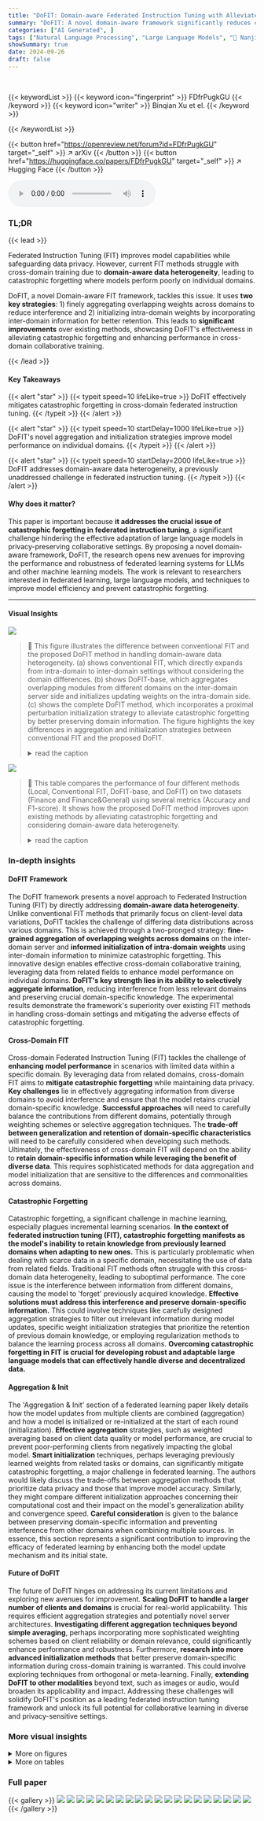 ```yaml
---
title: "DoFIT: Domain-aware Federated Instruction Tuning with Alleviated Catastrophic Forgetting"
summary: "DoFIT: A novel domain-aware framework significantly reduces catastrophic forgetting in federated instruction tuning by finely aggregating overlapping weights and using a proximal perturbation initiali..."
categories: ["AI Generated", ]
tags: ["Natural Language Processing", "Large Language Models", "🏢 Nanjing University of Science and Technology",]
showSummary: true
date: 2024-09-26
draft: false
---
```


<br>

{{< keywordList >}}
{{< keyword icon="fingerprint" >}} FDfrPugkGU {{< /keyword >}}
{{< keyword icon="writer" >}} Binqian Xu et el. {{< /keyword >}}
 
{{< /keywordList >}}

{{< button href="https://openreview.net/forum?id=FDfrPugkGU" target="_self" >}}
↗ arXiv
{{< /button >}}
{{< button href="https://huggingface.co/papers/FDfrPugkGU" target="_self" >}}
↗ Hugging Face
{{< /button >}}



<audio controls>
    <source src="https://ai-paper-reviewer.com/FDfrPugkGU/podcast.wav" type="audio/wav">
    Your browser does not support the audio element.
</audio>


### TL;DR


{{< lead >}}

Federated Instruction Tuning (FIT) improves model capabilities while safeguarding data privacy. However, current FIT methods struggle with cross-domain training due to **domain-aware data heterogeneity**, leading to catastrophic forgetting where models perform poorly on individual domains. 

DoFIT, a novel Domain-aware FIT framework, tackles this issue. It uses **two key strategies**: 1) finely aggregating overlapping weights across domains to reduce interference and 2) initializing intra-domain weights by incorporating inter-domain information for better retention. This leads to **significant improvements** over existing methods, showcasing DoFIT's effectiveness in alleviating catastrophic forgetting and enhancing performance in cross-domain collaborative training.

{{< /lead >}}


#### Key Takeaways

{{< alert "star" >}}
{{< typeit speed=10 lifeLike=true >}} DoFIT effectively mitigates catastrophic forgetting in cross-domain federated instruction tuning. {{< /typeit >}}
{{< /alert >}}

{{< alert "star" >}}
{{< typeit speed=10 startDelay=1000 lifeLike=true >}} DoFIT's novel aggregation and initialization strategies improve model performance on individual domains. {{< /typeit >}}
{{< /alert >}}

{{< alert "star" >}}
{{< typeit speed=10 startDelay=2000 lifeLike=true >}} DoFIT addresses domain-aware data heterogeneity, a previously unaddressed challenge in federated instruction tuning. {{< /typeit >}}
{{< /alert >}}

#### Why does it matter?
This paper is important because **it addresses the crucial issue of catastrophic forgetting in federated instruction tuning**, a significant challenge hindering the effective adaptation of large language models in privacy-preserving collaborative settings.  By proposing a novel domain-aware framework, DoFIT, the research opens new avenues for improving the performance and robustness of federated learning systems for LLMs and other machine learning models. The work is relevant to researchers interested in federated learning, large language models, and techniques to improve model efficiency and prevent catastrophic forgetting.

------
#### Visual Insights



![](https://ai-paper-reviewer.com/FDfrPugkGU/figures_1_1.jpg)

> 🔼 This figure illustrates the difference between conventional FIT and the proposed DoFIT method in handling domain-aware data heterogeneity. (a) shows conventional FIT, which directly expands from intra-domain to inter-domain settings without considering the domain differences. (b) shows DoFIT-base, which aggregates overlapping modules from different domains on the inter-domain server side and initializes updating weights on the intra-domain side. (c) shows the complete DoFIT method, which incorporates a proximal perturbation initialization strategy to alleviate catastrophic forgetting by better preserving domain information.  The figure highlights the key differences in aggregation and initialization strategies between conventional FIT and the proposed DoFIT.
> <details>
> <summary>read the caption</summary>
> Figure 1: (a) Conventional FIT (with LoRA): directly expands from intra-domain to inter-domain settings. (b) DoFIT-base (with catastrophic forgetting): aggregates overlapping modules among the top-k important modules from different domains on the inter-domain server side and completes the personalized initialization of the updating weight matrix on the intra-domain server side by assigning values to corresponding modules while keeping the rest unchanged. (c) DoFIT (with alleviated catastrophic forgetting): further integrates a proximal perturbation initialization strategy into the DoFIT-base for alleviating catastrophic forgetting in terms of domain information.
> </details>





![](https://ai-paper-reviewer.com/FDfrPugkGU/tables_6_1.jpg)

> 🔼 This table compares the performance of four different methods (Local, Conventional FIT, DoFIT-base, and DoFIT) on two datasets (Finance and Finance&General) using several metrics (Accuracy and F1-score).  It shows how the proposed DoFIT method improves upon existing methods by alleviating catastrophic forgetting and considering domain-aware data heterogeneity.
> <details>
> <summary>read the caption</summary>
> Table 1: Comparing 'Local', Conventional FIT ('FIT'), DoFIT-base ('Base'), and 'DoFIT' on Finance (F) domain and Finance&General (F&G) domain datasets. FinGPT [36] and Alpaca-GPT4 [23] are the training datasets on F domain and G domain, respectively. FPB [19], FiQA-SA [18], TFNS [17], and NWGI [33] are the evaluation datasets on F domain. Avg:3 and Avg:4 denote the average result on the first three evaluation datasets (i.e., FPB, FiQA-SA, and TFNS) and all the evaluation datasets, respectively. ↑ refers to the performance improvement compared to the alternative marked with the same color (i.e., using the same LoRA configuration) on F domain. ↓ denotes performance degradation, oppositely.
> </details>





### In-depth insights


#### DoFIT Framework
The DoFIT framework presents a novel approach to Federated Instruction Tuning (FIT) by directly addressing **domain-aware data heterogeneity**. Unlike conventional FIT methods that primarily focus on client-level data variations, DoFIT tackles the challenge of differing data distributions across various domains.  This is achieved through a two-pronged strategy: **fine-grained aggregation of overlapping weights across domains** on the inter-domain server and **informed initialization of intra-domain weights** using inter-domain information to minimize catastrophic forgetting.  This innovative design enables effective cross-domain collaborative training, leveraging data from related fields to enhance model performance on individual domains. **DoFIT's key strength lies in its ability to selectively aggregate information**, reducing interference from less relevant domains and preserving crucial domain-specific knowledge. The experimental results demonstrate the framework's superiority over existing FIT methods in handling cross-domain settings and mitigating the adverse effects of catastrophic forgetting.

#### Cross-Domain FIT
Cross-domain Federated Instruction Tuning (FIT) tackles the challenge of **enhancing model performance** in scenarios with limited data within a specific domain. By leveraging data from related domains, cross-domain FIT aims to **mitigate catastrophic forgetting** while maintaining data privacy.  **Key challenges** lie in effectively aggregating information from diverse domains to avoid interference and ensure that the model retains crucial domain-specific knowledge.  **Successful approaches** will need to carefully balance the contributions from different domains, potentially through weighting schemes or selective aggregation techniques. The **trade-off between generalization and retention of domain-specific characteristics** will need to be carefully considered when developing such methods. Ultimately, the effectiveness of cross-domain FIT will depend on the ability to **retain domain-specific information while leveraging the benefit of diverse data**.  This requires sophisticated methods for data aggregation and model initialization that are sensitive to the differences and commonalities across domains.

#### Catastrophic Forgetting
Catastrophic forgetting, a significant challenge in machine learning, especially plagues incremental learning scenarios.  **In the context of federated instruction tuning (FIT), catastrophic forgetting manifests as the model's inability to retain knowledge from previously learned domains when adapting to new ones.** This is particularly problematic when dealing with scarce data in a specific domain, necessitating the use of data from related fields.  Traditional FIT methods often struggle with this cross-domain data heterogeneity, leading to suboptimal performance.  The core issue is the interference between information from different domains, causing the model to 'forget' previously acquired knowledge.  **Effective solutions must address this interference and preserve domain-specific information.**  This could involve techniques like carefully designed aggregation strategies to filter out irrelevant information during model updates, specific weight initialization strategies that prioritize the retention of previous domain knowledge, or employing regularization methods to balance the learning process across all domains.  **Overcoming catastrophic forgetting in FIT is crucial for developing robust and adaptable large language models that can effectively handle diverse and decentralized data.**

#### Aggregation & Init
The 'Aggregation & Init' section of a federated learning paper likely details how the model updates from multiple clients are combined (aggregation) and how a model is initialized or re-initialized at the start of each round (initialization).  **Effective aggregation** strategies, such as weighted averaging based on client data quality or model performance, are crucial to prevent poor-performing clients from negatively impacting the global model.  **Smart initialization** techniques, perhaps leveraging previously learned weights from related tasks or domains, can significantly mitigate catastrophic forgetting, a major challenge in federated learning. The authors would likely discuss the trade-offs between aggregation methods that prioritize data privacy and those that improve model accuracy. Similarly, they might compare different initialization approaches concerning their computational cost and their impact on the model's generalization ability and convergence speed.  **Careful consideration** is given to the balance between preserving domain-specific information and preventing interference from other domains when combining multiple sources. In essence, this section represents a significant contribution to improving the efficacy of federated learning by enhancing both the model update mechanism and its initial state.

#### Future of DoFIT
The future of DoFIT hinges on addressing its current limitations and exploring new avenues for improvement. **Scaling DoFIT to handle a larger number of clients and domains** is crucial for real-world applicability.  This requires efficient aggregation strategies and potentially novel server architectures.  **Investigating different aggregation techniques beyond simple averaging**, perhaps incorporating more sophisticated weighting schemes based on client reliability or domain relevance, could significantly enhance performance and robustness.  Furthermore, **research into more advanced initialization methods** that better preserve domain-specific information during cross-domain training is warranted. This could involve exploring techniques from orthogonal or meta-learning.  Finally, **extending DoFIT to other modalities** beyond text, such as images or audio, would broaden its applicability and impact.  Addressing these challenges will solidify DoFIT's position as a leading federated instruction tuning framework and unlock its full potential for collaborative learning in diverse and privacy-sensitive settings.


### More visual insights

<details>
<summary>More on figures
</summary>


![](https://ai-paper-reviewer.com/FDfrPugkGU/figures_1_2.jpg)

> 🔼 This figure compares the performance of conventional federated instruction tuning (FIT) when trained on a single domain (Finance) versus multiple domains (Finance and General).  It shows accuracy and F1 scores on various evaluation datasets (FPB, FiQA-SA, TFNS, NWGI) for models trained on different datasets (FinGPT for Finance, Alpaca-GPT4 for General).  The average scores across three datasets (Avg:3) and all four datasets (Avg:4) are also presented.
> <details>
> <summary>read the caption</summary>
> Figure 2: Performance effect of conventional FIT trained on Specific domain (i.e., Finance) and Finance&General domain. FinGPT [36] and Alpaca-GPT4 [23] are the training datasets on Finance domain and General domain, respectively. FPB [19], FiQA-SA [18], TFNS [17], and NWGI [33] are all the evaluation datasets on Finance domain. Avg:3 and Avg:4 denote the average result on the first three evaluation datasets (i.e., FPB, FiQA-SA, and TFNS) and all the evaluation datasets, respectively.
> </details>



![](https://ai-paper-reviewer.com/FDfrPugkGU/figures_6_1.jpg)

> 🔼 This figure shows the loss curves for three different federated instruction tuning methods: FIT (conventional FIT), DoFIT-base, and DoFIT.  The left panel displays the loss curves for the Finance & General (F&G) domain, while the right panel shows the loss curves for the Medical & General (M&G) domain. The curves illustrate how the loss decreases over training rounds for each method, providing a visual comparison of their performance in reducing loss during cross-domain collaborative training. DoFIT consistently demonstrates faster convergence and lower final loss compared to the other two methods, highlighting its effectiveness in mitigating catastrophic forgetting.
> <details>
> <summary>read the caption</summary>
> Figure 3: Loss curves for different methods, i.e., FIT, DoFIT-base, and DoFIT, in F&G (left) and M&G (right) domains, respectively.
> </details>



![](https://ai-paper-reviewer.com/FDfrPugkGU/figures_8_1.jpg)

> 🔼 This figure displays the loss curves for different values of the top-k parameter in the DoFIT model.  The left panel shows the results for the Finance & General (F&G) domains, while the right panel shows the results for the Medical & General (M&G) domains. The x-axis represents the number of training rounds, and the y-axis represents the loss value. Different colored lines represent different values of the top-k parameter. This figure helps to illustrate how the choice of the top-k parameter affects the model's performance during training.
> <details>
> <summary>read the caption</summary>
> Figure 4: Loss curves for values of Top-k on F&G (left) and M&G (right) domains, respectively.
> </details>



![](https://ai-paper-reviewer.com/FDfrPugkGU/figures_8_2.jpg)

> 🔼 This figure shows the training loss curves for three different methods: conventional Federated Instruction Tuning (FIT), the DoFIT-base, and the proposed DoFIT method. The curves are plotted for two different domain settings: Finance & General (F&G) and Medical & General (M&G).  The plots visualize the training loss over a number of rounds, demonstrating the convergence speed and stability of each method in different domain settings.
> <details>
> <summary>read the caption</summary>
> Figure 3: Loss curves for different methods, i.e., FIT, DoFIT-base, and DoFIT, in F&G (left) and M&G (right) domains, respectively.
> </details>



![](https://ai-paper-reviewer.com/FDfrPugkGU/figures_13_1.jpg)

> 🔼 This figure shows the training loss curves for three different methods: FIT (conventional Federated Instruction Tuning), DoFIT-base (a baseline domain-aware method), and DoFIT (the proposed method).  The left panel shows the loss curves for the Finance & General domain combination (F&G), while the right panel displays the loss curves for the Medical & General domain combination (M&G).  The plots illustrate the convergence speed and final loss achieved by each method, demonstrating DoFIT's superior performance in reducing training loss.
> <details>
> <summary>read the caption</summary>
> Figure 3: Loss curves for different methods, i.e., FIT, DoFIT-base, and DoFIT, in F&G (left) and M&G (right) domains, respectively.
> </details>



![](https://ai-paper-reviewer.com/FDfrPugkGU/figures_14_1.jpg)

> 🔼 This figure visualizes the importance scores of modules and their singular value spectrum across different rounds for two domains (F and G). The left panel shows a heatmap representing the importance scores of modules across rounds, while the right panel displays bar charts comparing the singular value spectrum for selected clients in both domains.  These visualizations aim to illustrate the differences in module importance and singular value distribution between the two domains, providing insights into the model's learning behavior and the impact of DoFIT's domain-aware strategies.
> <details>
> <summary>read the caption</summary>
> Figure 7: Modules important scores (left) and singular value spectrum (right) on F and G domains
> </details>



</details>




<details>
<summary>More on tables
</summary>


![](https://ai-paper-reviewer.com/FDfrPugkGU/tables_7_1.jpg)
> 🔼 This table compares the performance of different methods (Local, FIT, DoFIT-base, and DoFIT) on the Medical domain (M) and the combined Medical & General domain (M&G).  It shows the accuracy scores on the MedQA and MedMCQA evaluation datasets. The results highlight the impact of using different approaches in handling data heterogeneity in federated instruction tuning, especially the benefits of DoFIT's strategies in alleviating catastrophic forgetting in cross-domain collaborative training.
> <details>
> <summary>read the caption</summary>
> Table 2: Comparing 'Local', Conventional FIT ('FIT'), DoFIT-base ('Base'), and 'DoFIT' on Medical domain (M), and combined Medical&General domain (M&G). MedAlpaca [2], and Alpaca-GPT4 [23] are the training datasets on M domain, and G domain, respectively. MedQA [10], and MedMCQA [22] are the evaluation datasets on M domain. ↑ refers to the performance improvement compared to the alternative marked with the same color (i.e., using the same LoRA configuration) on M domain.
> </details>

![](https://ai-paper-reviewer.com/FDfrPugkGU/tables_8_1.jpg)
> 🔼 This table compares the number of parameters used in different methods (FIT, DoFIT-base, and DoFIT) for training on Finance&General and Medical&General domains. It breaks down the parameters into frozen (LLM), trainable (updating weight matrix), communication between client and intra-domain server, and communication between intra- and inter-domain servers.
> <details>
> <summary>read the caption</summary>
> Table 3: The number of parameters per round in training. 'Frozen' denotes the parameter size of LLM. 'Trainable' denotes the parameter size of the updating weight matrix in client side. 'Comm.' denotes the communication parameters between client side and (intra-domain) server side. 'S-Comm.' denotes the communication parameters between intra-domain server side and inter-domain server side. 32qv and 32d denote LoRA[Q,V] and LoRA[D], respectively. F&G and M&G denote Finance&General domain, and Medical&General domain, respectively.
> </details>

![](https://ai-paper-reviewer.com/FDfrPugkGU/tables_12_1.jpg)
> 🔼 This table compares the performance of DoFIT with existing federated domain adaptation methods (FedGP and FedGP-g) on the Finance domain datasets.  It shows accuracy and F1 scores on four evaluation datasets (FPB, FiQA-SA, TFNS, NWGI), as well as average scores across the first three datasets and all four.  The results highlight DoFIT's superior performance in handling domain-aware data heterogeneity.
> <details>
> <summary>read the caption</summary>
> Table 4: Comparison with existing federated domain adaptation works.
> </details>

![](https://ai-paper-reviewer.com/FDfrPugkGU/tables_13_1.jpg)
> 🔼 This table presents the performance results on different criteria for evaluating module importance in the LoRA model.  The criteria include using the gradient and singular value spectrum of LoRA modules.  The table shows the accuracy and F1 scores on four evaluation datasets (FPB, FiQA-SA, TFNS, NWGI) and their averages across three and all four datasets.  It compares the performance of DoFIT with several methods based on gradient or singular value for selecting top-k modules.
> <details>
> <summary>read the caption</summary>
> Table 5: Performance on the gradient and singular value spectrum.
> </details>

![](https://ai-paper-reviewer.com/FDfrPugkGU/tables_14_1.jpg)
> 🔼 This table presents the average accuracy and F1 scores achieved on four different evaluation datasets (FPB, FiQA-SA, TFNS, NWGI) for various configurations of clients and number of selected clients per round in the Finance (F) and General (G) domains. It demonstrates how the performance of the DoFIT model varies based on different dataset sizes and how many clients are selected for collaboration in each round.
> <details>
> <summary>read the caption</summary>
> Table 6: Average accuracy on FPB, FiQA-SA, TFNS, NWGI
> </details>

</details>




### Full paper

{{< gallery >}}
<img src="https://ai-paper-reviewer.com/FDfrPugkGU/1.png" class="grid-w50 md:grid-w33 xl:grid-w25" />
<img src="https://ai-paper-reviewer.com/FDfrPugkGU/2.png" class="grid-w50 md:grid-w33 xl:grid-w25" />
<img src="https://ai-paper-reviewer.com/FDfrPugkGU/3.png" class="grid-w50 md:grid-w33 xl:grid-w25" />
<img src="https://ai-paper-reviewer.com/FDfrPugkGU/4.png" class="grid-w50 md:grid-w33 xl:grid-w25" />
<img src="https://ai-paper-reviewer.com/FDfrPugkGU/5.png" class="grid-w50 md:grid-w33 xl:grid-w25" />
<img src="https://ai-paper-reviewer.com/FDfrPugkGU/6.png" class="grid-w50 md:grid-w33 xl:grid-w25" />
<img src="https://ai-paper-reviewer.com/FDfrPugkGU/7.png" class="grid-w50 md:grid-w33 xl:grid-w25" />
<img src="https://ai-paper-reviewer.com/FDfrPugkGU/8.png" class="grid-w50 md:grid-w33 xl:grid-w25" />
<img src="https://ai-paper-reviewer.com/FDfrPugkGU/9.png" class="grid-w50 md:grid-w33 xl:grid-w25" />
<img src="https://ai-paper-reviewer.com/FDfrPugkGU/10.png" class="grid-w50 md:grid-w33 xl:grid-w25" />
<img src="https://ai-paper-reviewer.com/FDfrPugkGU/11.png" class="grid-w50 md:grid-w33 xl:grid-w25" />
<img src="https://ai-paper-reviewer.com/FDfrPugkGU/12.png" class="grid-w50 md:grid-w33 xl:grid-w25" />
<img src="https://ai-paper-reviewer.com/FDfrPugkGU/13.png" class="grid-w50 md:grid-w33 xl:grid-w25" />
<img src="https://ai-paper-reviewer.com/FDfrPugkGU/14.png" class="grid-w50 md:grid-w33 xl:grid-w25" />
<img src="https://ai-paper-reviewer.com/FDfrPugkGU/15.png" class="grid-w50 md:grid-w33 xl:grid-w25" />
<img src="https://ai-paper-reviewer.com/FDfrPugkGU/16.png" class="grid-w50 md:grid-w33 xl:grid-w25" />
<img src="https://ai-paper-reviewer.com/FDfrPugkGU/17.png" class="grid-w50 md:grid-w33 xl:grid-w25" />
<img src="https://ai-paper-reviewer.com/FDfrPugkGU/18.png" class="grid-w50 md:grid-w33 xl:grid-w25" />
<img src="https://ai-paper-reviewer.com/FDfrPugkGU/19.png" class="grid-w50 md:grid-w33 xl:grid-w25" />
<img src="https://ai-paper-reviewer.com/FDfrPugkGU/20.png" class="grid-w50 md:grid-w33 xl:grid-w25" />
{{< /gallery >}}